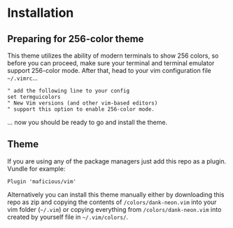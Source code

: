 # Installation
## Preparing for 256-color theme
This theme utilizes the ability of modern terminals to show 256 colors, so before you can proceed, make sure your terminal and terminal emulator support 256-color mode. After that, head to your vim configuration file `~/.vimrc`...
```vim
" add the following line to your config
set termguicolors
" New Vim versions (and other vim-based editors) 
" support this option to enable 256-color mode.
```
... now you should be ready to go and install the theme.

## Theme

If you are using any of the package managers just add this repo as a plugin. Vundle for example:
```vim
Plugin 'maficious/vim'
```
Alternatively you can install this theme manually either by downloading this repo as zip and copying the contents of `/colors/dank-neon.vim` into your vim folder (`~/.vim`) or copying everything from `/colors/dank-neon.vim` into created by yourself file in `~/.vim/colors/`.
